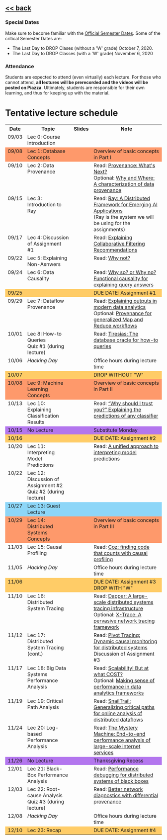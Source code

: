## [<< back](./index.html)

### Special Dates
Make sure to become familiar with the [Official Semester Dates](https://www.bu.edu/reg/calendars/semester/). Some of the critical Semester Dates are:
- The Last Day to DROP Clases (without a 'W' grade) October 7, 2020.
- The Last Day to DROP Classes (with a 'W' grade) November 6, 2020

### Attendance
Students are expected to attend (even virtually) each lecture. 
For those who cannot attend, **all lectures will be prerecorded and the videos will be posted on Piazza**.
Ultimately, students are responsible for their own learning, and thus for keeping up with the material.

# Tentative lecture schedule

<style type="text/css">
.tg .tg-x5og{font-weight:bold;border-color:inherit;text-align:left;vertical-align:top}
.tg .tg-x5ol{background-color:#b376ee;border-color:inherit;text-align:left;vertical-align:top}  
.tg .tg-x5oc{background-color:#fe996b;border-color:inherit;text-align:left;vertical-align:top}
.tg .tg-xgl1{background-color:#8dd6f8;border-color:inherit;text-align:left;vertical-align:top}
.tg .tg-xglb{background-color:#8dd6f8;border-color:inherit;text-align:left;vertical-align:top}
.tg .tg-31ua{background-color:#ffcc67;border-color:inherit;text-align:left;vertical-align:top}
.tg .tg-0pky{border-color:inherit;text-align:left;vertical-align:top}
.tg .tg-0pkt{font-style:italic;border-color:inherit;text-align:left;vertical-align:top}
.tg .tg-ado3{font-style:italic;background-color:#fe996b;border-color:inherit;text-align:left;vertical-align:top}
</style>
<table class="tg">
  <tr>
    <th>Date</th>
    <th>Topic</th>
    <th>Slides</th>
    <th>Note</th>
  </tr>
  <tr>
    <td class="tg-0pky">09/03</td>
    <td class="tg-0pky">Lec 0: Course introduction</td>
    <td class="tg-0pky"></td>
    <td class="tg-0pky"></td>
  </tr>
  <tr>
    <td class="tg-x5oc">09/08</td>
    <td class="tg-x5oc">Lec 1: Database Concepts</td>
    <td class="tg-x5oc"></td>
    <td class="tg-x5oc">Overview of basic concepts in Part I</td>
  </tr>
  <tr>
    <td class="tg-0pky">09/10</td>
    <td class="tg-0pky">Lec 2: Data Provenance</td>
    <td class="tg-0pky"></td>
    <td class="tg-0pky">Read: <a href="https://sigmodrecord.org/publications/sigmodRecord/1809/pdfs/03_Principles_Buneman.pdf">Provenance: What's Next?</a>
    <br /> Optional: <a href="https://www.cis.upenn.edu/~sanjeev/papers/icdt01_data_provenance.pdf">Why and Where: A characterization of data provenance</a></td>
  </tr>
  <tr>
    <td class="tg-0pky">09/15</td>
    <td class="tg-0pky">Lec 3: Introduction to Ray</td>
    <td class="tg-0pky"></td>
    <td class="tg-0pky">Read: <a href="https://www.usenix.org/system/files/osdi18-moritz.pdf">Ray: A Distributed Framework for Emerging AI Applications</a>
    <br /> (Ray is the system we will be using for the assignments) </td>
  </tr>
  <tr>
    <td class="tg-0pky">09/17</td>
    <td class="tg-0pky">Lec 4: Discussion of Assignment #1</td>
    <td class="tg-0pky"></td>
    <td class="tg-0pky">Read: <a href="https://dl.acm.org/doi/pdf/10.1145/358916.358995">Explaining Collaborative Filtering Recommendations</a></td>
  </tr>
  <tr>
    <td class="tg-0pky">09/22</td>
    <td class="tg-0pky">Lec 5: Explaining Non-Asnwers</td>
    <td class="tg-0pky"></td>
    <td class="tg-0pky">Read: <a href="https://dl.acm.org/doi/pdf/10.1145/1559845.1559901">Why not?</a></td>
  </tr>
  <tr>
    <td class="tg-0pky">09/24</td>
    <td class="tg-0pky">Lec 6: Data Causality</td>
    <td class="tg-0pky"></td>
    <td class="tg-0pky">Read: <a href="https://people.cs.umass.edu/~ameli/projects/causality/papers/MUD2010.pdf">Why so? or Why no?
Functional causality for explaining query answers</a></td>
  </tr>
  <tr>
    <td class="tg-31ua">09/25</td>
    <td class="tg-31ua"></td>
    <td class="tg-31ua"></td>
    <td class="tg-31ua">DUE DATE: Assignment #1</td>
  </tr>
  <tr>
    <td class="tg-0pky">09/29</td>
    <td class="tg-0pky">Lec 7: Dataflow Provenance</td>
    <td class="tg-0pky"></td>
    <td class="tg-0pky">Read: <a href="http://www.vldb.org/pvldb/vol9/p1137-chothia.pdf">Explaining outputs in modern data analytics</a><br />
      Optional: <a href="http://ilpubs.stanford.edu:8090/985/2/cidr_prov_camera2.pdf">Provenance for generalized Map and Reduce workflows</a></td>
  </tr>
  <tr>
    <td class="tg-0pky">10/01</td>
    <td class="tg-0pky">Lec 8: How-to Queries<br />Quiz #1 (during lecture)</td>
    <td class="tg-0pky"></td>
    <td class="tg-0pky">Read: <a href="https://homes.cs.washington.edu/~suciu/file24_main.pdf">Tiresias: The database oracle for how-to queries</a></td>
  </tr>
    <tr>
    <td class="tg-0pky">10/06</td>
    <td class="tg-0pkt">Hacking Day</td>
    <td class="tg-0pky"></td>
    <td class="tg-0pky">Office hours during lecture time</td>
  </tr>
  <tr>
    <td class="tg-31ua">10/07</td>
    <td class="tg-31ua"></td>
    <td class="tg-31ua"></td>
    <td class="tg-31ua">DROP WITHOUT "W"</td>
  </tr>
  <tr>
    <td class="tg-x5oc">10/08</td>
    <td class="tg-x5oc">Lec 9: Machine Learning Concepts</td>
    <td class="tg-x5oc"></td>
    <td class="tg-x5oc">Overview of basic concepts in Part II</td>
  </tr>
  <tr>
    <td class="tg-0pky">10/13</td>
    <td class="tg-0pky">Lec 10: Explaining Classification Results</td>
    <td class="tg-0pky"></td>
    <td class="tg-0pky">Read: <a href="https://www.kdd.org/kdd2016/papers/files/rfp0573-ribeiroA.pdf">“Why should I trust you?” Explaining the predictions of any classifier</a></td>
  </tr> 
  <tr>
    <td class="tg-x5ol">10/15</td>
    <td class="tg-x5ol">No Lecture</td>
    <td class="tg-x5ol"></td>
    <td class="tg-x5ol">Substitute Monday</td>
  </tr>
  <tr>
    <td class="tg-31ua">10/16</td>
    <td class="tg-31ua"></td>
    <td class="tg-31ua"></td>
    <td class="tg-31ua">DUE DATE: Assignment #2</td>
  </tr>
  <tr>
    <td class="tg-0pky">10/20</td>
    <td class="tg-0pky">Lec 11: Interpreting Model Predictions</td>
    <td class="tg-0pky"></td>
    <td class="tg-0pky">Read: <a href="https://papers.nips.cc/paper/7062-a-unified-approach-to-interpreting-model-predictions">A unified approach to interpreting model predictions</a></td>
  </tr>
  <tr>
    <td class="tg-0pky">10/22</td>
    <td class="tg-0pky">Lec 12: Discussion of Assignment #2 <br />Quiz #2 (during lecture) </td>
    <td class="tg-0pky"></td>
    <td class="tg-0pky"></td>
  </tr>
  <tr>
    <td class="tg-xgl1">10/27</td>
    <td class="tg-xglb">Lec 13: Guest Lecture</td>
    <td class="tg-xgl1"></td>
    <td class="tg-xgl1"></td>
  </tr>
  <tr>
    <td class="tg-x5oc">10/29</td>
    <td class="tg-x5oc">Lec 14: Distributed Systems Concepts</td>
    <td class="tg-x5oc"></td>
    <td class="tg-x5oc">Overview of basic concepts in Part III</td>
  </tr>
  <tr>
    <td class="tg-0pky">11/03</td>
    <td class="tg-0pky">Lec 15: Causal Profiling</td>
    <td class="tg-0pky"></td>
    <td class="tg-0pky">Read: <a href="https://dl.acm.org/doi/pdf/10.1145/2815400.2815409">Coz: finding code that counts with causal profiling</a></td>
  </tr>
  <tr>
    <td class="tg-0pky">11/05</td>
    <td class="tg-0pkt">Hacking Day</td>
    <td class="tg-0pky"></td>
    <td class="tg-0pky">Office hours during lecture time</td>
  </tr>
  <tr>
    <td class="tg-31ua">11/06</td>
    <td class="tg-31ua"></td>
    <td class="tg-31ua"></td>
    <td class="tg-31ua">DUE DATE: Assignment #3 <br />
    DROP WITH "W"</td>
  </tr>
  <tr>
    <td class="tg-0pky">11/10</td>
    <td class="tg-0pky">Lec 16: Distributed System Tracing</td>
    <td class="tg-0pky"></td>
    <td class="tg-0pky">Read: <a href="https://research.google/pubs/pub36356/">Dapper: A large-scale distributed systems tracing infrastructure</a>
    <br /> Optional: <a href="https://www.usenix.org/legacy/event/nsdi07/tech/full_papers/fonseca/fonseca.pdf">X-Trace: A pervasive network tracing framework</a></td>
  </tr>
  <tr>
    <td class="tg-0pky">11/12</td>
    <td class="tg-0pky">Lec 17: Distributed System Tracing (cont.)</td>
    <td class="tg-0pky"></td>
    <td class="tg-0pky">Read: <a href="https://dl.acm.org/doi/pdf/10.1145/2815400.2815415">Pivot Tracing: Dynamic causal monitoring for distributed systems </a>
      <br /> Discussion of Assignment #3</td>
  </tr>
<tr>
    <td class="tg-0pky">11/17</td>
    <td class="tg-0pky">Lec 18: Big Data Systems Performance Analysis</td>
    <td class="tg-0pky"></td>
    <td class="tg-0pky">Read: <a href="https://www.usenix.org/system/files/conference/hotos15/hotos15-paper-mcsherry.pdf">Scalability! But at what COST?</a><br/> Optional: <a href="https://www.usenix.org/system/files/conference/nsdi15/nsdi15-paper-ousterhout.pdf">Making sense of performance in data analytics frameworks</a></td>
  </tr>
  <tr>
    <td class="tg-0pky">11/19</td>
    <td class="tg-0pky">Lec 19: Critical Path Analysis</td>
    <td class="tg-0pky"></td>
    <td class="tg-0pky">Read: <a href="https://cs-people.bu.edu/liagos/material/nsdi18-snailtrail.pdf">SnailTrail: Generalizing critical paths for online
analysis of distributed dataflows</a></td>
  </tr>
  <tr>
    <td class="tg-0pky">11/24</td>
    <td class="tg-0pky">Lec 20: Log-based Performance Analysis</td>
    <td class="tg-0pky"></td>
    <td class="tg-0pky">Read: <a href="https://www.usenix.org/system/files/conference/osdi14/osdi14-paper-chow.pdf">The Mystery Machine: End-to-end performance analysis of large-scale internet services</a></td>
  </tr>
  <tr>
    <td class="tg-x5ol">11/26</td>
    <td class="tg-x5ol">No Lecture</td>
    <td class="tg-x5ol"></td>
    <td class="tg-x5ol">Thanksgiving Recess</td>
  </tr>
  <tr>
    <td class="tg-0pky">12/01</td>
    <td class="tg-0pky">Lec 21: Black-Box Performance Analysis</td>
    <td class="tg-0pky"></td>
    <td class="tg-0pky">Read: <a href="https://dl.acm.org/doi/pdf/10.1145/1165389.945454">Performance debugging for distributed systems of black boxes</a></td>
  </tr>
  <tr>
    <td class="tg-0pky">12/03</td>
    <td class="tg-0pky">Lec 22: Root-cause Analysis <br />Quiz #3 (during lecture)</td>
    <td class="tg-0pky"></td>
    <td class="tg-0pky">Read: <a href="https://dl.acm.org/doi/pdf/10.1145/2934872.2934910">Better network diagnostics with differential provenance</a></td>
  </tr>
  <tr>
    <td class="tg-0pky">12/08</td>
    <td class="tg-0pkt">Hacking Day</td>
    <td class="tg-0pky"></td>
    <td class="tg-0pky">Office hours during lecture time</td>
  </tr>
  <tr>
    <td class="tg-31ua">12/10</td>
    <td class="tg-31ua">Lec 23: Recap</td>
    <td class="tg-31ua"></td>
    <td class="tg-31ua">DUE DATE: Assignment #4</td>
  </tr>
</table>
